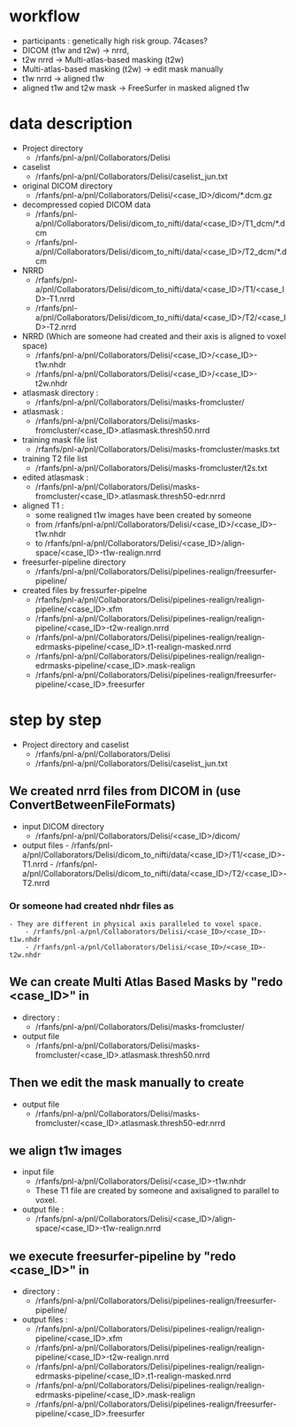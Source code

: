 # workflow

- participants :  genetically high risk group. 74cases? 
- DICOM (t1w and t2w) -> nrrd,
- t2w nrrd -> Multi-atlas-based masking (t2w)
- Multi-atlas-based masking (t2w) -> edit mask manually
- t1w nrrd -> aligned t1w
- aligned t1w and t2w mask -> FreeSurfer in masked aligned t1w



# data description

- Project directory
    - /rfanfs/pnl-a/pnl/Collaborators/Delisi
- caselist
    - /rfanfs/pnl-a/pnl/Collaborators/Delisi/caselist_jun.txt 
- original DICOM directory 
    - /rfanfs/pnl-a/pnl/Collaborators/Delisi/<case_ID>/dicom/*.dcm.gz
- decompressed copied DICOM data
    - /rfanfs/pnl-a/pnl/Collaborators/Delisi/dicom_to_nifti/data/<case_ID>/T1_dcm/*.dcm
    - /rfanfs/pnl-a/pnl/Collaborators/Delisi/dicom_to_nifti/data/<case_ID>/T2_dcm/*.dcm
- NRRD
    - /rfanfs/pnl-a/pnl/Collaborators/Delisi/dicom_to_nifti/data/<case_ID>/T1/<case_ID>-T1.nrrd
    - /rfanfs/pnl-a/pnl/Collaborators/Delisi/dicom_to_nifti/data/<case_ID>/T2/<case_ID>-T2.nrrd
- NRRD (Which are someone had created and their axis is aligned to voxel space)
    - /rfanfs/pnl-a/pnl/Collaborators/Delisi/<case_ID>/<case_ID>-t1w.nhdr
    - /rfanfs/pnl-a/pnl/Collaborators/Delisi/<case_ID>/<case_ID>-t2w.nhdr
- atlasmask directory : 
    - /rfanfs/pnl-a/pnl/Collaborators/Delisi/masks-fromcluster/
- atlasmask : 
    - /rfanfs/pnl-a/pnl/Collaborators/Delisi/masks-fromcluster/<case_ID>.atlasmask.thresh50.nrrd
- training mask file list
    - /rfanfs/pnl-a/pnl/Collaborators/Delisi/masks-fromcluster/masks.txt
- training T2 file list
    - /rfanfs/pnl-a/pnl/Collaborators/Delisi/masks-fromcluster/t2s.txt
- edited atlasmask :
    - /rfanfs/pnl-a/pnl/Collaborators/Delisi/masks-fromcluster/<case_ID>.atlasmask.thresh50-edr.nrrd
- aligned T1 :
    - some realigned t1w images have been created by someone
    - from /rfanfs/pnl-a/pnl/Collaborators/Delisi/<case_ID>/<case_ID>-t1w.nhdr
    - to /rfanfs/pnl-a/pnl/Collaborators/Delisi/<case_ID>/align-space/<case_ID>-t1w-realign.nrrd
- freesurfer-pipeline directory
    - /rfanfs/pnl-a/pnl/Collaborators/Delisi/pipelines-realign/freesurfer-pipeline/
- created files by fressurfer-pipelne
    - /rfanfs/pnl-a/pnl/Collaborators/Delisi/pipelines-realign/realign-pipeline/<case_ID>.xfm 
    - /rfanfs/pnl-a/pnl/Collaborators/Delisi/pipelines-realign/realign-pipeline/<case_ID>-t2w-realign.nrrd 
    - /rfanfs/pnl-a/pnl/Collaborators/Delisi/pipelines-realign/realign-edrmasks-pipeline/<case_ID>.t1-realign-masked.nrrd
    - /rfanfs/pnl-a/pnl/Collaborators/Delisi/pipelines-realign/realign-edrmasks-pipeline/<case_ID>.mask-realign 
    - /rfanfs/pnl-a/pnl/Collaborators/Delisi/pipelines-realign/freesurfer-pipeline/<case_ID>.freesurfer


# step by step

- Project directory and caselist
    - /rfanfs/pnl-a/pnl/Collaborators/Delisi
    - /rfanfs/pnl-a/pnl/Collaborators/Delisi/caselist_jun.txt 

## We created nrrd files from DICOM in (use ConvertBetweenFileFormats)
- input DICOM directory
    - /rfanfs/pnl-a/pnl/Collaborators/Delisi/<case_ID>/dicom/
- output files
        - /rfanfs/pnl-a/pnl/Collaborators/Delisi/dicom_to_nifti/data/<case_ID>/T1/<case_ID>-T1.nrrd
        - /rfanfs/pnl-a/pnl/Collaborators/Delisi/dicom_to_nifti/data/<case_ID>/T2/<case_ID>-T2.nrrd

### Or someone had created nhdr files as 
    - They are different in physical axis paralleled to voxel space.  
        - /rfanfs/pnl-a/pnl/Collaborators/Delisi/<case_ID>/<case_ID>-t1w.nhdr
        - /rfanfs/pnl-a/pnl/Collaborators/Delisi/<case_ID>/<case_ID>-t2w.nhdr

## We can create Multi Atlas Based Masks by "redo <case_ID>" in 
- directory : 
    - /rfanfs/pnl-a/pnl/Collaborators/Delisi/masks-fromcluster/
- output file
    - /rfanfs/pnl-a/pnl/Collaborators/Delisi/masks-fromcluster/<case_ID>.atlasmask.thresh50.nrrd

## Then we edit the mask manually to create 
- output file
    - /rfanfs/pnl-a/pnl/Collaborators/Delisi/masks-fromcluster/<case_ID>.atlasmask.thresh50-edr.nrrd

## we align t1w images 
- input file
    - /rfanfs/pnl-a/pnl/Collaborators/Delisi/<case_ID>-t1w.nhdr 
    - These T1 file are created by someone and axisaligned to parallel to voxel. 
- output file :  
    - /rfanfs/pnl-a/pnl/Collaborators/Delisi/<case_ID>/align-space/<case_ID>-t1w-realign.nrrd

## we execute freesurfer-pipeline by "redo <case_ID>" in 
- directory : 
    - /rfanfs/pnl-a/pnl/Collaborators/Delisi/pipelines-realign/freesurfer-pipeline/
- output files : 
    - /rfanfs/pnl-a/pnl/Collaborators/Delisi/pipelines-realign/realign-pipeline/<case_ID>.xfm 
    - /rfanfs/pnl-a/pnl/Collaborators/Delisi/pipelines-realign/realign-pipeline/<case_ID>-t2w-realign.nrrd 
    - /rfanfs/pnl-a/pnl/Collaborators/Delisi/pipelines-realign/realign-edrmasks-pipeline/<case_ID>.t1-realign-masked.nrrd
    - /rfanfs/pnl-a/pnl/Collaborators/Delisi/pipelines-realign/realign-edrmasks-pipeline/<case_ID>.mask-realign 
    - /rfanfs/pnl-a/pnl/Collaborators/Delisi/pipelines-realign/freesurfer-pipeline/<case_ID>.freesurfer


